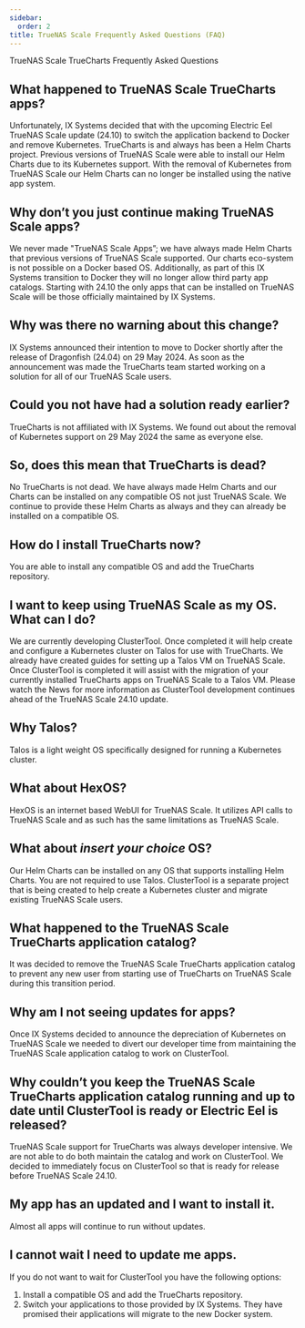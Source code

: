 ```yaml
---
sidebar:
  order: 2
title: TrueNAS Scale Frequently Asked Questions (FAQ)
---
```


TrueNAS Scale TrueCharts Frequently Asked Questions

## What happened to TrueNAS Scale TrueCharts apps?

Unfortunately, IX Systems decided that with the upcoming Electric Eel TrueNAS Scale update (24.10) to switch the application backend to Docker and remove Kubernetes. TrueCharts is and always has been a Helm Charts project. Previous versions of TrueNAS Scale were able to install our Helm Charts due to its Kubernetes support. With the removal of Kubernetes from TrueNAS Scale our Helm Charts can no longer be installed using the native app system.

## Why don’t you just continue making TrueNAS Scale apps?

We never made "TrueNAS Scale Apps”; we have always made Helm Charts that previous versions of TrueNAS Scale supported. Our charts eco-system is not possible on a Docker based OS. Additionally, as part of this IX Systems transition to Docker they will no longer allow third party app catalogs. Starting with 24.10 the only apps that can be installed on TrueNAS Scale will be those officially maintained by IX Systems.

## Why was there no warning about this change?

IX Systems announced their intention to move to Docker shortly after the release of Dragonfish (24.04) on 29 May 2024. As soon as the announcement was made the TrueCharts team started working on a solution for all of our TrueNAS Scale users.

## Could you not have had a solution ready earlier?

TrueCharts is not affiliated with IX Systems. We found out about the removal of Kubernetes support on 29 May 2024 the same as everyone else.

## So, does this mean that TrueCharts is dead?

No TrueCharts is not dead. We have always made Helm Charts and our Charts can be installed on any compatible OS not just TrueNAS Scale. We continue to provide these Helm Charts as always and they can already be installed on a compatible OS.

## How do I install TrueCharts now?

You are able to install any compatible OS and add the TrueCharts repository.

## I want to keep using TrueNAS Scale as my OS. What can I do?

We are currently developing ClusterTool. Once completed it will help create and configure a Kubernetes cluster on Talos for use with TrueCharts. We already have created guides for setting up a Talos VM on TrueNAS Scale. Once ClusterTool is completed it will assist with the migration of your currently installed TrueCharts apps on TrueNAS Scale to a Talos VM. Please watch the News for more information as ClusterTool development continues ahead of the TrueNAS Scale 24.10 update.

## Why Talos?

Talos is a light weight OS specifically designed for running a Kubernetes cluster.

## What about HexOS?

HexOS is an internet based WebUI for TrueNAS Scale. It utilizes API calls to TrueNAS Scale and as such has the same limitations as TrueNAS Scale.

## What about *insert your choice* OS?

Our Helm Charts can be installed on any OS that supports installing Helm Charts. You are not required to use Talos. ClusterTool is a separate project that is being created to help create a Kubernetes cluster and migrate existing TrueNAS Scale users.

## What happened to the TrueNAS Scale TrueCharts application catalog?

It was decided to remove the TrueNAS Scale TrueCharts application catalog to prevent any new user from starting use of TrueCharts on TrueNAS Scale during this transition period.

## Why am I not seeing updates for apps?

Once IX Systems decided to announce the depreciation of Kubernetes on TrueNAS Scale we needed to divert our developer time from maintaining the TrueNAS Scale application catalog to work on ClusterTool.

## Why couldn’t you keep the TrueNAS Scale TrueCharts application catalog running and up to date until ClusterTool is ready or Electric Eel is released?

TrueNAS Scale support for TrueCharts was always developer intensive. We are not able to do both maintain the catalog and work on ClusterTool. We decided to immediately focus on ClusterTool so that is ready for release before TrueNAS Scale 24.10.

## My app has an updated and I want to install it.

Almost all apps will continue to run without updates. 

## I cannot wait I need to update me apps.

If you do not want to wait for ClusterTool you have the following options:

1. Install a compatible OS and add the TrueCharts repository.
2. Switch your applications to those provided by IX Systems. They have promised their applications will migrate to the new Docker system.
